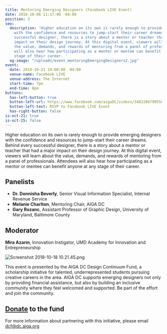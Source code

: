 ```yaml
---
title: Mentoring Emerging Designers (Facebook LIVE Event)
date: 2018-10-06 11:17:00 -04:00
position: 3
seo:
  description: 'Higher education on its own is rarely enough to provide emerging designers
    with the confidence and resources to jump-start their career dreams. Behind every
    successful designer, there is a story about a mentor or teacher that had a major
    impact on their design journey. At this digital event, viewers will learn about
    the value, demands, and rewards of mentoring from a panel of professionals. Attendees
    will also hear how participating as a mentor or mentee can benefit anyone at any
    stage of their career. '
  og-image: "/uploads/event_mentoringEmergingDesigners2.jpg"
event:
  date: 2018-10-21 19:00:00 -04:00
  venue-name: Facebook LIVE
  venue-address: The Internet
  start-time: 7pm
  end-time: 8pm
buttons:
  has-left-button: true
  button-left-url: https://www.facebook.com/aigaDC/videos/348228879055811/
  button-left-text: RSVP to Facebook LIVE Event
  has-right-button: false
is-oct-21: true
is-oct-25: false
---
```


Higher education on its own is rarely enough to provide emerging designers with the confidence and resources to jump-start their career dreams. Behind every successful designer, there is a story about a mentor or teacher that had a major impact on their design journey. At this digital event, viewers will learn about the value, demands, and rewards of mentoring from a panel of professionals. Attendees will also hear how participating as a mentor or mentee can benefit anyone at any stage of their career. 

## Panelists 
* **Dr. Donnisha Beverly**, Senior Visual Information Specialist, Internal Revenue Service
* **Melanie Charlton**, Mentoring Chair, AIGA DC
* **Gary Rozanc**, Assistant Professor of Graphic Design, University of Maryland, Baltimore County

## Moderator
**Mira Azarm**, Innovation Instigator, UMD Academy for Innovation and Entrepreneurship

![Screenshot 2018-10-18 10.21.45.png](/uploads/Screenshot%202018-10-18%2010.21.45.png)

This event is presented by the AIGA DC Design Continuum Fund, a scholarship initiative for talented, underrepresented students pursuing creative careers in the area. AIGA DC supports emerging designers not only by providing financial assistance, but also by building an inclusive community where they feel welcomed and supported. Be part of the effort and join the community.

## [Donate](http://givecontinuum.org) to the fund
For more information about partnering with this initiative, please email dcf@dc.aiga.org